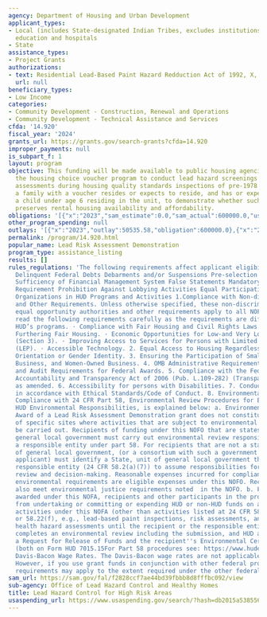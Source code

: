 ```yaml
---
agency: Department of Housing and Urban Development
applicant_types:
- Local (includes State-designated Indian Tribes, excludes institutions of higher
  education and hospitals
- State
assistance_types:
- Project Grants
authorizations:
- text: Residential Lead-Based Paint Hazard Redduction Act of 1992, X, 1011.
  url: null
beneficiary_types:
- Low Income
categories:
- Community Development - Construction, Renewal and Operations
- Community Development - Technical Assistance and Services
cfda: '14.920'
fiscal_year: '2024'
grants_url: https://grants.gov/search-grants?cfda=14.920
improper_payments: null
is_subpart_f: 1
layout: program
objective: This funding will be made available to public housing agencies that operate
  the housing choice voucher program to conduct lead hazard screenings or lead-risk
  assessments during housing quality standards inspections of pre-1978 units in which
  a family with a voucher resides or expects to reside, and has or expects to have
  a child under age 6 residing in the unit, to demonstrate whether such a process
  preserves rental housing availability and affordability.
obligations: '[{"x":"2023","sam_estimate":0.0,"sam_actual":600000.0,"usa_spending_actual":600000.0},{"x":"2024","sam_estimate":0.0,"sam_actual":0.0,"usa_spending_actual":0.0},{"x":"2025","sam_estimate":0.0,"sam_actual":0.0,"usa_spending_actual":0.0}]'
other_program_spending: null
outlays: '[{"x":"2023","outlay":50535.58,"obligation":600000.0},{"x":"2024","outlay":0.0,"obligation":0.0},{"x":"2025","outlay":0.0,"obligation":0.0}]'
permalink: /program/14.920.html
popular_name: Lead Risk Assessment Demonstration
program_type: assistance_listing
results: []
rules_regulations: 'The following requirements affect applicant eligibility. Outstanding
  Delinquent Federal Debts Debarments and/or Suspensions Pre-selection Review of Performance
  Sufficiency of Financial Management System False Statements Mandatory Disclosure
  Requirement Prohibition Against Lobbying Activities Equal Participation of Faith-Based
  Organizations in HUD Programs and Activities 1.Compliance with Non-discrimination
  and Other Requirements. Unless otherwise specified, these non-discrimination and
  equal opportunity authorities and other requirements apply to all NOFAs. Please
  read the following requirements carefully as the requirements are different among
  HUD’s programs. · Compliance with Fair Housing and Civil Rights Laws. · Affirmatively
  Furthering Fair Housing. · Economic Opportunities for Low-and Very Low-income Persons
  (Section 3). · Improving Access to Services for Persons with Limited English Proficiency
  (LEP). · Accessible Technology. 2. Equal Access to Housing Regardless of Sexual
  Orientation or Gender Identity. 3. Ensuring the Participation of Small Disadvantaged
  Business, and Women-Owned Business. 4. OMB Administrative Requirements, Cost Principles,
  and Audit Requirements for Federal Awards. 5. Compliance with the Federal Funding
  Accountability and Transparency Act of 2006 (Pub. L.109-282) (Transparency Act),
  as amended. 6. Accessibility for persons with Disabilities. 7. Conducting Business
  in accordance with Ethical Standards/Code of Conduct. 8. Environmental Requirements.
  Compliance with 24 CFR Part 58, Environmental Review Procedures for Entities Assuming
  HUD Environmental Responsibilities, is explained below: a. Environmental Requirements.
  Award of a Lead Risk Assessment Demonstration grant does not constitute approval
  of specific sites where activities that are subject to environmental review may
  be carried out. Recipients of funding under this NOFO that are states or units of
  general local government must carry out environmental review responsibilities as
  a responsible entity under part 58. For recipients that are not a state or unit
  of general local government, (or a consortium with such a government as principal
  applicant) must identify a State, unit of general local government that will be
  responsible entity (24 CFR 58.2(a)(7)) to assume responsibilities for environmental
  review and decision-making. Reasonable expenses incurred for compliance with these
  environmental requirements are eligible expenses under this NOFO. Recipients must
  also meet environmental justice requirements noted  in the NOFO. b. For all grants
  awarded under this NOFA, recipients and other participants in the project are prohibited
  from undertaking or committing or expending HUD or non-HUD funds on a project or
  activities under this NOFA (other than activities listed at 24 CFR 58.34, 58.35(b)
  or 58.22(f), e.g., lead-based paint inspections, risk assessments, and housing related
  health hazard assessments until the recipient or the responsible entity, as applicable,
  completes an environmental review including the submission, and HUD approval, of
  a Request for Release of Funds and the recipient''s Environmental Certification
  (both on Form HUD 7015.15For Part 58 procedures see: https://www.hudexchange.info/programs/environmental-review/.  9.
  Davis-Bacon Wage Rates. The Davis-Bacon wage rates are not applicable to these programs.
  However, if you use grant funds in conjunction with other federal programs, Davis-Bacon
  requirements may apply to the extent required under the other federal programs.'
sam_url: https://sam.gov/fal/f2828ccf7ae44bd39fbbb8d8fffbc092/view
sub-agency: Office of Lead Hazard Control and Healthy Homes
title: Lead Hazard Control for High Risk Areas
usaspending_url: https://www.usaspending.gov/search/?hash=db2015a5385568a314a6f375bee0bcb3
---
```

